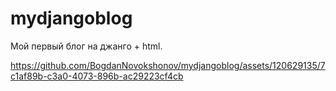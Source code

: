 # mydjangoblog
Мой первый блог на джанго + html.  <br>


https://github.com/BogdanNovokshonov/mydjangoblog/assets/120629135/7c1af89b-c3a0-4073-896b-ac29223cf4cb

